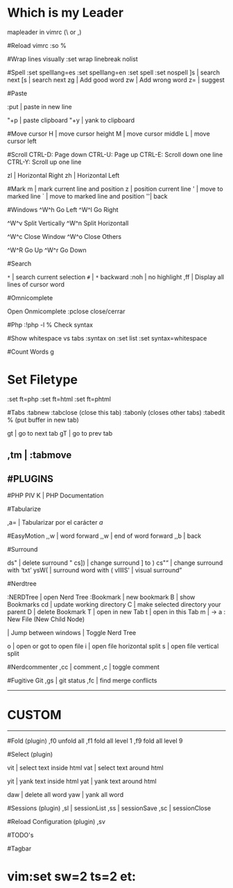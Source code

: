 # Which is my Leader
mapleader in vimrc (\ or ,)

#Reload vimrc
:so %

#Wrap lines visually
:set wrap linebreak nolist

#Spell
:set spelllang=es
:set spelllang=en
:set spell
:set nospell
]s | search next
[s | search next
zg | Add good word
zw | Add wrong word
z= | suggest

#Paste

:put | paste in new line

"+p | paste clipboard
"+y | yank to clipboard

#Move cursor
H | move cursor height
M | move cursor middle
L | move cursor left

#Scroll
CTRL-D: Page down
CTRL-U: Page up
CTRL-E: Scroll down one line
CTRL-Y: Scroll up one line

zl | Horizontal Right
zh | Horizontal Left

#Mark
m | mark current line and position
z | position current line
' | move to marked line
` | move to marked line and position
''| back

#Windows
^W^h Go Left
^W^l Go Right

^W^v Split Vertically
^W^n Split Horizontall

^W^c Close Window
^W^o Close Others

^W^R Go Up
^W^r Go Down

#Search

`*`      | search current selection
`#`      | `*` backward
:noh     | no highlight
,ff      | Display all lines of cursor word

#Omnicomplete

<C-x><C-o> Open Onmicomplete
:pclose    close/cerrar

#Php
:!php -l % Check syntax

#Show whitespace vs tabs
:syntax on
:set list
:set syntax=whitespace

#Count Words
g<Ctr-G>

# Set Filetype
:set ft=php 
:set ft=html
:set ft=phtml

#Tabs
:tabnew
:tabclose (close this tab)
:tabonly (closes other tabs)
:tabedit % (put buffer in new tab)

gt | go to next tab
gT | go to prev tab

,tm | :tabmove
--------
#PLUGINS
--------

#PHP PIV
K | PHP Documentation

#Tabularize

,a= | Tabularizar por el carácter *a*

#EasyMotion
,,w | word forward
,,w | end of word forward
,,b | back

#Surround

ds"     | delete surround "
cs])    | change surround ] to )
cs"<q>  | change surround with <q>txt</q>
ysW(    | surround word with (
vllllS' | visual surround

#Nerdtree

:NERDTree  | open Nerd Tree
:Bookmark  | new bookmark
B  | show Bookmarks
cd | update working directory
C  | make selected directory your parent
D  | delete Bookmark
T  | open in new Tab
t  | open in this Tab
m  | -> a : New File (New Child Node)

<C-w-w> | Jump between windows
<Leader-ne> | Toggle Nerd Tree

o  | open or got to open file
i  | open file horizontal split
s  | open file vertical split

#Nerdcommenter
,cc       | comment
,c<space> | toggle comment

#Fugitive Git
,gs | git status
,fc | find merge conflicts

--------
# CUSTOM
--------

#Fold (plugin)
,f0 unfold all
,f1 fold all level 1
,f9 fold all level 9


#Select (plugin)

vit | select text inside html
vat | select text around html

yit | yank text inside html
yat | yank text around html

daw | delete all word
yaw | yank all word


#Sessions (plugin)
,sl | sessionList
,ss | sessionSave
,sc | sessionClose


#Reload Configuration (plugin)
,sv


#TODO's

#Tagbar

# vim:set sw=2 ts=2 et:
